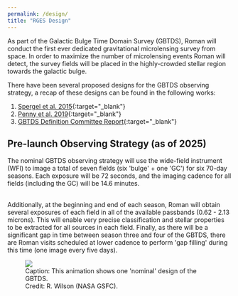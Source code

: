 ```yaml
---
permalink: /design/
title: "RGES Design"
---
```


As part of the Galactic Bulge Time Domain Survey (GBTDS), Roman will conduct the first ever dedicated 
gravitational microlensing survey from space. In order to maximize the number of microlensing events
Roman will detect, the survey fields will be placed in the highly-crowded stellar region towards
the galactic bulge.

There have been several proposed designs for the GBTDS observing strategy,
a recap of these designs can be found in the following works:

1. [Spergel et al. 2015](https://arxiv.org/abs/1503.03757){:target="_blank"}
2. [Penny et al. 2019](https://iopscience.iop.org/article/10.3847/1538-4365/aafb69/meta){:target="_blank"}
3. [GBTDS Definition Committee Report](https://asd.gsfc.nasa.gov/roman/comm_forum/forum_17/Core_Community_Survey_Reports-rev02-compressed.pdf){:target="_blank"}

## Pre-launch Observing Strategy (as of 2025)
The nominal GBTDS observing strategy will use the wide-field instrument (WFI) to image a total of seven fields
 (six 'bulge' + one 'GC') for six 70-day seasons. Each exposure will be 72 seconds, and the imaging cadence for all
 fields (including the GC) will be 14.6 minutes.
&nbsp;  
&nbsp;  

Additionally, at the beginning and end of each season, Roman will obtain several exposures of each field in all
of the available passbands (0.62 - 2.13 microns). This will enable very precise classification and stellar properties
to be extracted for all sources in each field. Finally, as there will be a significant gap in time between season three
and four of the GBTDS, there are Roman visits scheduled at lower cadence to perform 'gap filling' during this time
(one image every five days).

<figure class="full">
    <a href="{{ site.url }}{{ site.baseurl }}/assets/animations/roman_gbtds.gif">
        <img src="{{ site.url }}{{ site.baseurl }}/assets/animations/roman_gbtds.gif">
    </a>
    <figcaption>Caption: This animation shows one 'nominal' design of the GBTDS. 
        <br>
    Credit: R. Wilson (NASA GSFC).</figcaption>
</figure>


